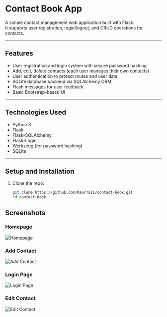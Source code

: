 # Contact Book App

A simple contact management web application built with Flask.  
It supports user registration, login/logout, and CRUD operations for contacts. 

---

## Features

- User registration and login system with secure password hashing  
- Add, edit, delete contacts (each user manages their own contacts)  
- User authentication to protect routes and user data  
- SQLite database backend via SQLAlchemy ORM  
- Flash messages for user feedback  
- Basic Bootstrap-based UI 

---

## Technologies Used

- Python 3  
- Flask  
- Flask-SQLAlchemy  
- Flask-Login  
- Werkzeug (for password hashing)  
- SQLite

---

## Setup and Installation

1. Clone the repo:  
   ```bash
   git clone https://github.com/Kaur7611/contact-book.git
   cd contact-book

## Screenshots

### Homepage

![Homepage](screenshots/home.png)

### Add Contact

![Add Contact](screenshots/add-contact.png)

### Login Page

![Login Page](screenshots/login.png)

### Edit Contact

![Edit Contact](screenshots/edit-contact.png)


